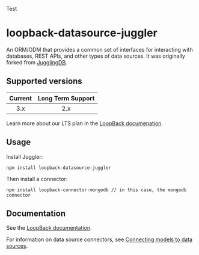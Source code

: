 Test

# loopback-datasource-juggler

An ORM/ODM that provides a common set of interfaces for interacting with databases, REST APIs, and other types of data sources. It was originally forked from [JugglingDB](https://github.com/1602/jugglingdb).

## Supported versions

Current|Long Term Support
:-:|:-:
3.x|2.x

Learn more about our LTS plan in the [LoopBack documenation](http://loopback.io/doc/en/contrib/Long-term-support.html).

## Usage

Install Juggler:

```
npm install loopback-datasource-juggler
```

Then install a connector:

```
npm install loopback-connector-mongodb // in this case, the mongodb connector
```

## Documentation

See the [LoopBack documentation](http://loopback.io/doc/en/lb3/index.html).

For information on data source connectors, see [Connecting models to data sources](https://loopback.io/doc/en/lb3/Connecting-models-to-data-sources.html).
